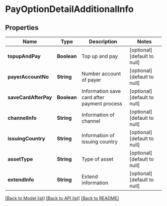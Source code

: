 # PayOptionDetailAdditionalInfo
## Properties

| Name | Type | Description | Notes |
|------------ | ------------- | ------------- | -------------|
| **topupAndPay** | **Boolean** | Top up and pay | [optional] [default to null] |
| **payerAccountNo** | **String** | Number account of payer | [optional] [default to null] |
| **saveCardAfterPay** | **Boolean** | Information save card after payment process | [optional] [default to null] |
| **channelInfo** | **String** | Information of channel | [optional] [default to null] |
| **issuingCountry** | **String** | Information of issuing country | [optional] [default to null] |
| **assetType** | **String** | Type of asset | [optional] [default to null] |
| **extendInfo** | **String** | Extend information | [optional] [default to null] |

[[Back to Model list]](../README.md#documentation-for-models) [[Back to API list]](../README.md#documentation-for-api-endpoints) [[Back to README]](../README.md)

